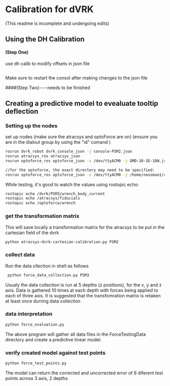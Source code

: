 # Calibration for dVRK
(This readme is incomplete and undergoing edits)

## Using the DH Calibration 
#### (Step One)


use dh calib to modify offsets in json file

```json
```
Make sure to restart the consol after making changes to the json file

####(Step Two)----needs to be finished

## Creating a predictive model to evealuate tooltip deflection
### Setting up the nodes

set up nodes
(make sure the atracsys and optoForce are on) 
(ensure you are in the dialout group by using the "id" comand )

```sh
rosrun dvrk_robot dvrk_console_json -j console-PSM2.json
rosrun atracsys_ros atracsys_json
rosrun optoforce_ros optoforce_json -s /dev/ttyACM0 -j OMD-10-SE-10N.json

//for the optoforce, the exact directory may need to be specified:
rosrun optoforce_ros optoforce_json -s /dev/ttyACM0 -j /home/neusman1/catkin_ws/src/cisst-saw/sawOptoforceSensor/share/OMD-10-SE-10N.json
```

While testing, it's good to watch the values using rostopic echo:
```sh
rostopic echo /dvrk/PSM3/wrench_body_current
rostopic echo /atracsys/fiducials 
rostopic echo /optoforce/wrench
```


### get the transformation matrix
This will save locally a transformation matrix for the atracsys to be put in the cartesian field of the dvrk
```sh
python atracsys-dvrk-cartesian-calibration.py PSM2
```

### collect data
Run the data cllection in shell as follows
```sh
 python force_data_collection.py PSM3
```
Usualy the data collection is run at 5 depths (z positions), for the x, y and z axis. Data is gathered 10 times at each depth with forces being applied to each of three axis. It is suggested that the transfomration matrix is retaken at least once durring data collection


### data interpretation
```sh
python force_evaluation.py
```
The above program will gather all data files in the ForceTestingData directory and create a predictive linear model. 

### verify created model against test points
```sh
python force_test_points.py
```
The model can return the corrected and uncorrected error of 6 diferent test points across 3 axis, 2 depths
